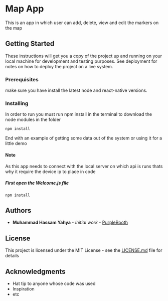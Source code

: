# Map App

This is an app in which user can add, delete, view and edit the markers on the map

## Getting Started

These instructions will get you a copy of the project up and running on your local machine for development and testing purposes. See deployment for notes on how to deploy the project on a live system.

### Prerequisites

make sure you have install the latest node and react-native versions.


### Installing

In order to run you must run npm install in the terminal to download the node modules in the folder

```
npm install
```

End with an example of getting some data out of the system or using it for a little demo

#### Note

As this app needs to connect with the local server on which api is runs 
thats why it require the device ip to place in code

##### First open the Welcome.js file
 

```
npm install
```


## Authors

* **Muhammad Hassam Yahya** - *Initial work* - [PurpleBooth](https://github.com/Hassam34)

## License

This project is licensed under the MIT License - see the [LICENSE.md](LICENSE.md) file for details

## Acknowledgments

* Hat tip to anyone whose code was used
* Inspiration
* etc

